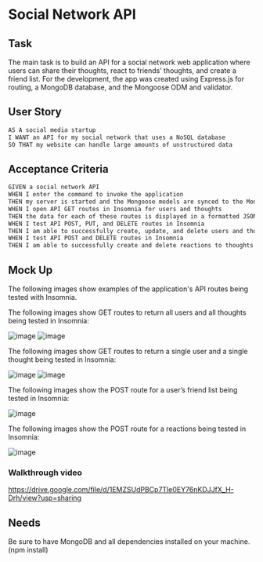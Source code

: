 # Social Network API

## Task

The main task is to build an API for a social network web application where users can share their thoughts, react to friends’ thoughts, and create a friend list. For the development, the app was created using Express.js for routing, a MongoDB database, and the Mongoose ODM and validator.

## User Story

```md
AS A social media startup
I WANT an API for my social network that uses a NoSQL database
SO THAT my website can handle large amounts of unstructured data
```

## Acceptance Criteria

```md
GIVEN a social network API
WHEN I enter the command to invoke the application
THEN my server is started and the Mongoose models are synced to the MongoDB database
WHEN I open API GET routes in Insomnia for users and thoughts
THEN the data for each of these routes is displayed in a formatted JSON
WHEN I test API POST, PUT, and DELETE routes in Insomnia
THEN I am able to successfully create, update, and delete users and thoughts in my database
WHEN I test API POST and DELETE routes in Insomnia
THEN I am able to successfully create and delete reactions to thoughts and add and remove friends to a user’s friend list
```

## Mock Up

The following images show examples of the application's API routes being tested with Insomnia.

The following images show GET routes to return all users and all thoughts being tested in Insomnia:

![image](https://user-images.githubusercontent.com/118077086/235543835-4c17118b-f2d4-43c9-ae72-fee6b34ee128.png)
![image](https://user-images.githubusercontent.com/118077086/235543885-604b34b4-6a26-4a06-b42c-3db4e751c383.png)

The following images show GET routes to return a single user and a single thought being tested in Insomnia:

![image](https://user-images.githubusercontent.com/118077086/235543973-b4162d32-7ab2-4ecb-8fc2-a16b63290b4e.png)
![image](https://user-images.githubusercontent.com/118077086/235544016-51c36afe-690c-4299-844e-474eb61ff72a.png)

The following images show the POST route for a user’s friend list being tested in Insomnia:

![image](https://user-images.githubusercontent.com/118077086/235544186-a6afc45b-e084-4132-9aa5-56cae5c16814.png)

The following images show the POST route for a reactions being tested in Insomnia:

![image](https://user-images.githubusercontent.com/118077086/235544213-0d581381-65c2-4f39-9572-ac0901a09eb3.png)

### Walkthrough video

https://drive.google.com/file/d/1EMZSUdPBCp7Tle0EY76nKDJJfX_H-Drh/view?usp=sharing

## Needs

Be sure to have MongoDB and all dependencies installed on your machine. (npm install)


